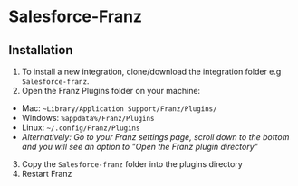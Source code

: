 # Salesforce-Franz

## Installation
1. To install a new integration, clone/download the integration folder e.g `Salesforce-franz`.
2. Open the Franz Plugins folder on your machine:
  * Mac: `~Library/Application Support/Franz/Plugins/`
  * Windows: `%appdata%/Franz/Plugins`
  * Linux: `~/.config/Franz/Plugins`
  * _Alternatively: Go to your Franz settings page, scroll down to the bottom and you will see an option to "Open the Franz plugin directory"_
3. Copy the `Salesforce-franz` folder into the plugins directory
4. Restart Franz
